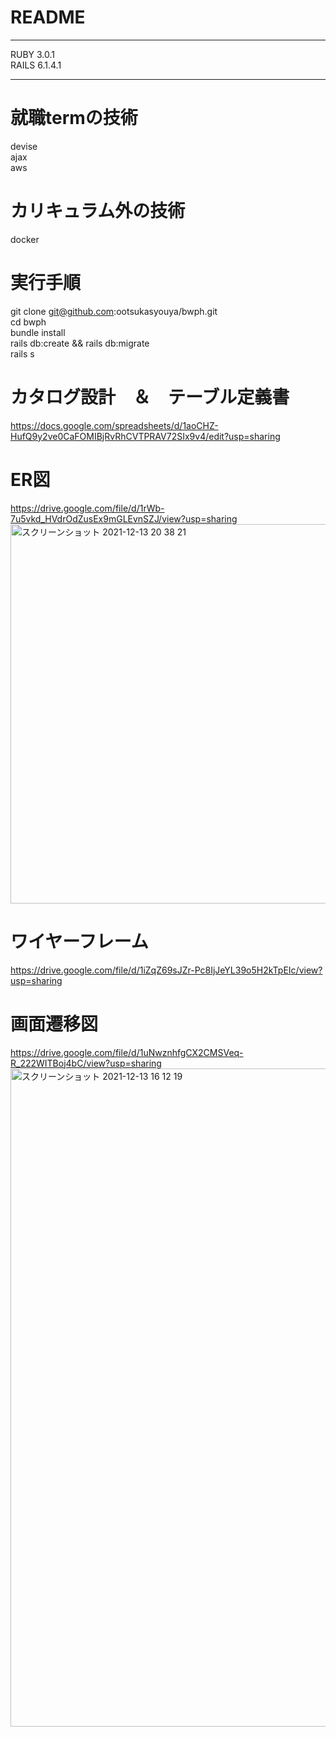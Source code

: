 # README
***
RUBY 3.0.1
<br>
RAILS 6.1.4.1
***
# 就職termの技術  
devise  
ajax  
aws
# カリキュラム外の技術  
docker
# 実行手順
git clone git@github.com:ootsukasyouya/bwph.git  
cd bwph  
bundle install  
rails db:create && rails db:migrate  
rails s
# カタログ設計　＆　テーブル定義書
https://docs.google.com/spreadsheets/d/1aoCHZ-HufQ9y2ve0CaFOMIBjRvRhCVTPRAV72SIx9v4/edit?usp=sharing
# ER図
https://drive.google.com/file/d/1rWb-7u5vkd_HVdrOdZusEx9mGLEvnSZJ/view?usp=sharing
<img width="607" alt="スクリーンショット 2021-12-13 20 38 21" src="https://user-images.githubusercontent.com/87816144/145805748-1d134d1e-60e0-460d-80a3-127544bdd0f9.png">





# ワイヤーフレーム
https://drive.google.com/file/d/1iZqZ69sJZr-Pc8IjJeYL39o5H2kTpEIc/view?usp=sharing
# 画面遷移図
https://drive.google.com/file/d/1uNwznhfgCX2CMSVeq-R_222WITBoj4bC/view?usp=sharing
<img width="1053" alt="スクリーンショット 2021-12-13 16 12 19" src="https://user-images.githubusercontent.com/87816144/145768094-80f71469-0d77-4f62-847e-7e91ff8706e1.png">

